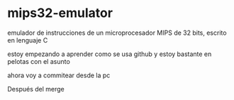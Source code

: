 mips32-emulator
===============

emulador de instrucciones de un microprocesador MIPS de 32 bits, escrito en lenguaje C

estoy empezando a aprender como se usa github y estoy bastante en pelotas con el asunto


ahora voy a commitear desde la pc

Después del merge
